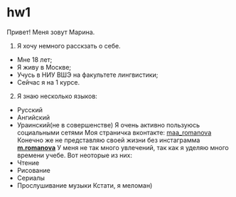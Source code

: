# hw1
Привет! Меня зовут Марина. 
1. Я хочу немного расскзать о себе.
+ Мне 18 лет;
+ Я живу в Москве;
+ Учусь в НИУ ВШЭ на факультете лингвистики;
+ Сейчас я на 1 курсе.
2. Я знаю несколько языков:
+ Русский
+ Ангийский
+ Ураинский(не в совершенстве) 
Я очень активно пользуюсь социальными сетями
Моя страничка вконтакте: 
[maa_romanova](https://vk.com/maa_romanova)
Конечно же не представляю своей жизни без инстаграмма
[__m.romanova__](https://www.instagram.com/__m.romanova__/)
У меня не так много увлечений, так как я уделяю много времени учебе.
Вот неоторые из них:
+ Чтение
+ Рисование
+ Сериалы
+ Прослушивание музыки
Кстати, я меломан)
